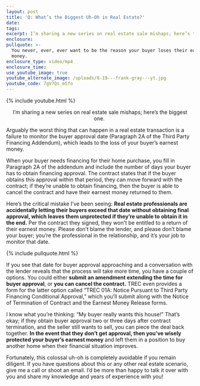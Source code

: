```yaml
---
layout: post
title: 'Q: What’s the Biggest Uh-Oh in Real Estate?'
date:
tags:
excerpt: I’m sharing a new series on real estate sale mishaps; here’s the biggest one.
enclosure:
pullquote: >-
  You never, ever, ever want to be the reason your buyer loses their earnest
  money.
enclosure_type: video/mp4
enclosure_time:
use_youtube_image: true
youtube_alternate_image: /uploads/8-19---frank-gray---yt.jpg
youtube_code: 7gV7Qs_mSfo
---
```


{% include youtube.html %}<center>I’m sharing a new series on real estate sale mishaps; here’s the biggest one.&nbsp;</center>

Arguably the worst thing that can happen in a real estate transaction is a failure to monitor the buyer approval date (Paragraph 2A of the Third Party Financing Addendum), which leads to the loss of your buyer’s earnest money.&nbsp;

When your buyer needs financing for their home purchase, you fill in Paragraph 2A of the addendum and include the number of days your buyer has to obtain financing approval. The contract states that if the buyer obtains this approval within that period, they can move forward with the contract; if they’re unable to obtain financing, then the buyer is able to cancel the contract and have their earnest money returned to them.&nbsp;

Here’s the critical mistake I’ve been seeing: **Real estate professionals are accidentally letting their buyers exceed that date without obtaining final approval, which leaves them unprotected if they’re unable to obtain it in the end.** Per the contract they signed, they won't be entitled to a return of their earnest money. Please don’t blame the lender, and please don’t blame your buyer; you’re the professional in the relationship, and it’s your job to monitor that date.&nbsp;

{% include pullquote.html %}

If you see that date for buyer approval approaching and a conversation with the lender reveals that the process will take more time, you have a couple of options. You could either **submit an amendment extending the time for buyer approval**, or **you can cancel the contract.** TREC even provides a form for the latter option called “TREC 01A: Notice Pursuant to Third Party Financing Conditional Approval,” which you’ll submit along with the Notice of Termination of Contract and the Earnest Money Release forms.&nbsp;

I know what you’re thinking: “My buyer really wants this house\!” That’s okay; if they obtain buyer approval two or three days after contract termination, and the seller still wants to sell, you can piece the deal back together. **In the event that they don’t get approval, then you’ve wisely protected your buyer’s earnest money** and left them in a position to buy another home when their financial situation improves.&nbsp;

Fortunately, this colossal uh-oh is completely avoidable if you remain diligent. If you have questions about this or any other real estate scenario, give me a call or shoot an email. I’d be more than happy to talk it over with you and share my knowledge and years of experience with you\!&nbsp;